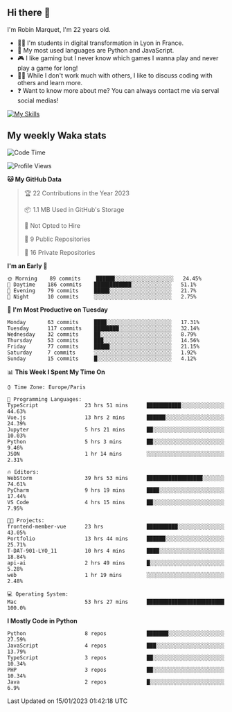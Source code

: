 ## Hi there 👋

I'm Robin Marquet, I'm 22 years old.

- 👨‍💻 I'm students in digital transformation in Lyon in France.
- 🌱 My most used languages are Python and JavaScript.
- 🎮 I like gaming but I never know which games I wanna play and never play a game for long!
- 👯‍♀️ While I don't work much with others, I like to discuss coding with others and learn more.
- ❓ Want to know more about me? You can always contact me via serval social medias!

[![My Skills](https://skillicons.dev/icons?i=js,html,css,docker,express,figma,firebase,graphql,mongodb,mysql,nodejs,py,react,ts,vue)](https://skillicons.dev)

## My weekly Waka stats

<!--START_SECTION:waka-->
![Code Time](http://img.shields.io/badge/Code%20Time-3%2C235%20hrs-blue)

![Profile Views](http://img.shields.io/badge/Profile%20Views-6-blue)

**🐱 My GitHub Data** 

> 🏆 22 Contributions in the Year 2023
 > 
> 📦 1.1 MB Used in GitHub's Storage 
 > 
> 🚫 Not Opted to Hire
 > 
> 📜 9 Public Repositories 
 > 
> 🔑 16 Private Repositories  
 > 
**I'm an Early 🐤** 

```text
🌞 Morning    89 commits     ██████░░░░░░░░░░░░░░░░░░░   24.45% 
🌆 Daytime    186 commits    ████████████░░░░░░░░░░░░░   51.1% 
🌃 Evening    79 commits     █████░░░░░░░░░░░░░░░░░░░░   21.7% 
🌙 Night      10 commits     ░░░░░░░░░░░░░░░░░░░░░░░░░   2.75%

```
📅 **I'm Most Productive on Tuesday** 

```text
Monday       63 commits     ████░░░░░░░░░░░░░░░░░░░░░   17.31% 
Tuesday      117 commits    ████████░░░░░░░░░░░░░░░░░   32.14% 
Wednesday    32 commits     ██░░░░░░░░░░░░░░░░░░░░░░░   8.79% 
Thursday     53 commits     ███░░░░░░░░░░░░░░░░░░░░░░   14.56% 
Friday       77 commits     █████░░░░░░░░░░░░░░░░░░░░   21.15% 
Saturday     7 commits      ░░░░░░░░░░░░░░░░░░░░░░░░░   1.92% 
Sunday       15 commits     █░░░░░░░░░░░░░░░░░░░░░░░░   4.12%

```


📊 **This Week I Spent My Time On** 

```text
⌚︎ Time Zone: Europe/Paris

💬 Programming Languages: 
TypeScript               23 hrs 51 mins      ███████████░░░░░░░░░░░░░░   44.63% 
Vue.js                   13 hrs 2 mins       ██████░░░░░░░░░░░░░░░░░░░   24.39% 
Jupyter                  5 hrs 21 mins       ██░░░░░░░░░░░░░░░░░░░░░░░   10.03% 
Python                   5 hrs 3 mins        ██░░░░░░░░░░░░░░░░░░░░░░░   9.46% 
JSON                     1 hr 14 mins        ░░░░░░░░░░░░░░░░░░░░░░░░░   2.31%

🔥 Editors: 
WebStorm                 39 hrs 53 mins      ██████████████████░░░░░░░   74.61% 
PyCharm                  9 hrs 19 mins       ████░░░░░░░░░░░░░░░░░░░░░   17.44% 
VS Code                  4 hrs 15 mins       ██░░░░░░░░░░░░░░░░░░░░░░░   7.95%

🐱‍💻 Projects: 
frontend-member-vue      23 hrs              ██████████░░░░░░░░░░░░░░░   43.05% 
Portfolio                13 hrs 44 mins      ██████░░░░░░░░░░░░░░░░░░░   25.71% 
T-DAT-901-LYO_11         10 hrs 4 mins       ████░░░░░░░░░░░░░░░░░░░░░   18.84% 
api-ai                   2 hrs 49 mins       █░░░░░░░░░░░░░░░░░░░░░░░░   5.28% 
web                      1 hr 19 mins        ░░░░░░░░░░░░░░░░░░░░░░░░░   2.48%

💻 Operating System: 
Mac                      53 hrs 27 mins      █████████████████████████   100.0%

```

**I Mostly Code in Python** 

```text
Python                   8 repos             ███████░░░░░░░░░░░░░░░░░░   27.59% 
JavaScript               4 repos             ███░░░░░░░░░░░░░░░░░░░░░░   13.79% 
TypeScript               3 repos             ██░░░░░░░░░░░░░░░░░░░░░░░   10.34% 
PHP                      3 repos             ██░░░░░░░░░░░░░░░░░░░░░░░   10.34% 
Java                     2 repos             █░░░░░░░░░░░░░░░░░░░░░░░░   6.9%

```



 Last Updated on 15/01/2023 01:42:18 UTC
<!--END_SECTION:waka-->
